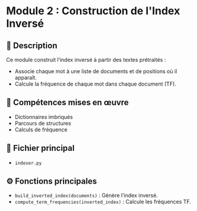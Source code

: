 # Module 2 : Construction de l'Index Inversé

## 📄 Description
Ce module construit l’index inversé à partir des textes prétraités :
- Associe chaque mot à une liste de documents et de positions où il apparaît.
- Calcule la fréquence de chaque mot dans chaque document (TF).

## 🧠 Compétences mises en œuvre
- Dictionnaires imbriqués
- Parcours de structures
- Calculs de fréquence

## 📂 Fichier principal
- `indexer.py`

## ⚙️ Fonctions principales
- `build_inverted_index(documents)` : Génère l’index inversé.
- `compute_term_frequencies(inverted_index)` : Calcule les fréquences TF.

